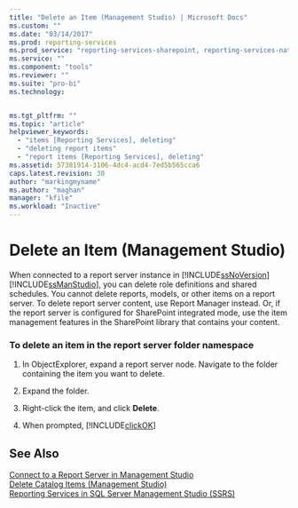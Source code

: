 ```yaml
---
title: "Delete an Item (Management Studio) | Microsoft Docs"
ms.custom: ""
ms.date: "03/14/2017"
ms.prod: reporting-services
ms.prod_service: "reporting-services-sharepoint, reporting-services-native"
ms.service: ""
ms.component: "tools"
ms.reviewer: ""
ms.suite: "pro-bi"
ms.technology: 


ms.tgt_pltfrm: ""
ms.topic: "article"
helpviewer_keywords: 
  - "items [Reporting Services], deleting"
  - "deleting report items"
  - "report items [Reporting Services], deleting"
ms.assetid: 57381914-3106-4dc4-acd4-7ed5b565cca6
caps.latest.revision: 30
author: "markingmyname"
ms.author: "maghan"
manager: "kfile"
ms.workload: "Inactive"
---
```

# Delete an Item (Management Studio)
  When connected to a report server instance in [!INCLUDE[ssNoVersion](../../includes/ssnoversion-md.md)] [!INCLUDE[ssManStudio](../../includes/ssmanstudio-md.md)], you can delete role definitions and shared schedules. You cannot delete reports, models, or other items on a report server. To delete report server content, use Report Manager instead. Or, if the report server is configured for SharePoint integrated mode, use the item management features in the SharePoint library that contains your content.  
  
### To delete an item in the report server folder namespace  
  
1.  In ObjectExplorer, expand a report server node. Navigate to the folder containing the item you want to delete.  
  
2.  Expand the folder.  
  
3.  Right-click the item, and click **Delete**.  
  
4.  When prompted, [!INCLUDE[clickOK](../../includes/clickok-md.md)]  
  
## See Also  
 [Connect to a Report Server in Management Studio](../../reporting-services/tools/connect-to-a-report-server-in-management-studio.md)   
 [Delete Catalog Items &#40;Management Studio&#41;](../../reporting-services/tools/delete-catalog-items-management-studio.md)   
 [Reporting Services in SQL Server Management Studio &#40;SSRS&#41;](../../reporting-services/tools/reporting-services-in-sql-server-management-studio-ssrs.md)  
  
  
